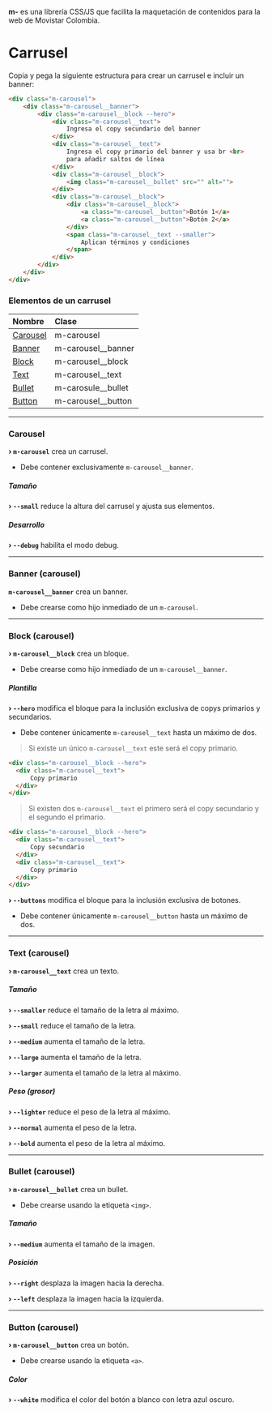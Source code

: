 **m-** es una librería CSS/JS que facilita la maquetación de contenidos para la web de Movistar Colombia.

# Carrusel

Copia y pega la siguiente estructura para crear un carrusel e incluir un banner:

```html
<div class="m-carousel">
    <div class="m-carousel__banner">
        <div class="m-carousel__block --hero">
            <div class="m-carousel__text">
                Ingresa el copy secundario del banner
            </div>
            <div class="m-carousel__text">
                Ingresa el copy primario del banner y usa br <br>
                para añadir saltos de línea
            </div>
            <div class="m-carousel__block">
                <img class="m-carousel__bullet" src="" alt="">
            </div>
            <div class="m-carousel__block">
                <div class="m-carousel__block">
                    <a class="m-carousel__button">Botón 1</a>
                    <a class="m-carousel__button">Botón 2</a>
                </div>
                <span class="m-carousel__text --smaller">
                    Aplican términos y condiciones
                </span>
            </div>
        </div>
    </div>
</div>
```

### Elementos de un carrusel

| Nombre | Clase |
| :------------ | :------------ |
| [Carousel](#carousel "Carousel") | m-carousel |
| [Banner](#banner-carousel "Banner") | m-carousel__banner |
| [Block](#block-carousel "Block") | m-carousel__block |
| [Text](#text-carousel "Text") | m-carousel__text |
| [Bullet](#bullet-carousel "Bullet") | m-carosule__bullet |
| [Button](#button-carousel "Button") | m-carousel__button |

------------

### Carousel

**&rsaquo; `m-carousel`** crea un carrusel.

* Debe contener exclusivamente `m-carousel__banner`.

##### Tamaño

**&rsaquo; `--small`** reduce la altura del carrusel y ajusta sus elementos.

##### Desarrollo

**&rsaquo; `--debug`** habilita el modo debug.

------------

### Banner (carousel)

**`m-carousel__banner`** crea un banner.

* Debe crearse como hijo inmediado de un `m-carousel`.

------------

### Block (carousel)

**&rsaquo; `m-carousel__block`** crea un bloque.

* Debe crearse como hijo inmediado de un `m-carousel__banner`.

##### Plantilla

**&rsaquo; `--hero`** modifica el bloque para la inclusión exclusiva de copys primarios y secundarios.

* Debe contener únicamente `m-carousel__text` hasta un máximo de dos.

> Si existe un único `m-carousel__text` este será el copy primario.

```html
<div class="m-carousel__block --hero">
  <div class="m-carousel__text">
      Copy primario
  </div>
</div>
```

> Si existen dos `m-carousel__text` el primero será el copy secundario y el segundo el primario.

```html
<div class="m-carousel__block --hero">
  <div class="m-carousel__text">
      Copy secundario
  </div>
  <div class="m-carousel__text">
      Copy primario
  </div>
</div>
```

**&rsaquo; `--buttons`** modifica el bloque para la inclusión exclusiva de botones.

* Debe contener únicamente `m-carousel__button` hasta un máximo de dos.

------------

### Text (carousel)

**&rsaquo; `m-carousel__text`** crea un texto.

##### Tamaño

**&rsaquo; `--smaller`** reduce el tamaño de la letra al máximo.

**&rsaquo; `--small`** reduce el tamaño de la letra.

**&rsaquo; `--medium`** aumenta el tamaño de la letra.

**&rsaquo; `--large`** aumenta el tamaño de la letra.

**&rsaquo; `--larger`** aumenta el tamaño de la letra al máximo.

##### Peso (grosor)

**&rsaquo; `--lighter`** reduce el peso de la letra al máximo.

**&rsaquo; `--normal`** aumenta el peso de la letra.

**&rsaquo; `--bold`** aumenta el peso de la letra al máximo.

------------

### Bullet (carousel)

**&rsaquo; `m-carousel__bullet`** crea un bullet.

* Debe crearse usando la etiqueta `<img>`.

##### Tamaño

**&rsaquo; `--medium`** aumenta el tamaño de la imagen.

##### Posición

**&rsaquo; `--right`** desplaza la imagen hacia la derecha.

**&rsaquo; `--left`** desplaza la imagen hacia la izquierda.

------------

### Button (carousel)

**&rsaquo; `m-carousel__button`** crea un botón.

* Debe crearse usando la etiqueta `<a>`.

##### Color

**&rsaquo; `--white`** modifica el color del botón a blanco con letra azul oscuro.
